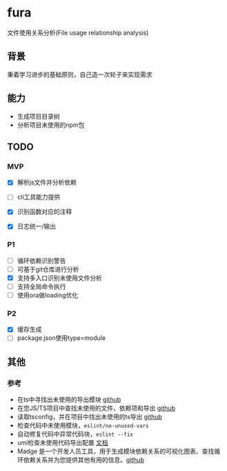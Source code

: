 # fura

文件使用关系分析(File usage relationship analysis)

## 背景

秉着学习进步的基础原则，自己造一次轮子来实现需求

## 能力

- 生成项目目录树
- 分析项目未使用的npm包

## TODO

### MVP

- [x] 解析js文件并分析依赖
- [ ] cli工具能力提供
- [x] 识别函数对应的注释
- [x] 日志统一/输出


### P1

- [ ] 循环依赖识别警告
- [ ] 可基于git仓库进行分析
- [x] 支持多入口识别未使用文件分析
- [ ] 支持全局命令执行
- [ ] 使用ora做loading优化

### P2

- [x] 缓存生成
- [ ] package.json使用type=module

## 其他

### 参考

- 在ts中寻找出未使用的导出模块 [github](https://github.com/pzavolinsky/ts-unused-exports)
- 在您JS/TS项目中查找未使用的文件、依赖项和导出 [github](https://github.com/webpro/knip)
- 读取tsconfig，并在项目中找出未使用的ts导出 [github](https://github.com/nadeesha/ts-prune)
- 检查代码中未使用模块，`eslint/no-unused-vars`
- 自动修复代码中异常代码块，`eslint --fix`
- umi检查未使用代码导出配置 [文档](https://umijs.org/docs/api/config#deadcode)
- Madge 是一个开发人员工具，用于生成模块依赖关系的可视化图表、查找循环依赖关系并为您提供其他有用的信息。[github](https://github.com/pahen/madge)